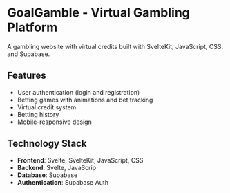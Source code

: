 # GoalGamble - Virtual Gambling Platform

A gambling website with virtual credits built with SvelteKit, JavaScript, CSS, and Supabase.

## Features

- User authentication (login and registration)
- Betting games with animations and bet tracking
- Virtual credit system
- Betting history
- Mobile-responsive design

## Technology Stack

- **Frontend**: Svelte, SvelteKit, JavaScript, CSS
- **Backend**: Svelte, JavaScrip 
- **Database**: Supabase
- **Authentication**: Supabase Auth
